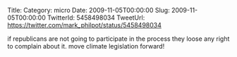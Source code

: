 Title: 
Category: micro
Date: 2009-11-05T00:00:00
Slug: 2009-11-05T00:00:00
TwitterId: 5458498034
TweetUrl: https://twitter.com/mark_philpot/status/5458498034

if republicans are not going to participate in the process they loose any right to complain about it. move climate legislation forward!
